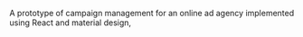 A prototype of campaign management for an online ad agency implemented using React and material design,